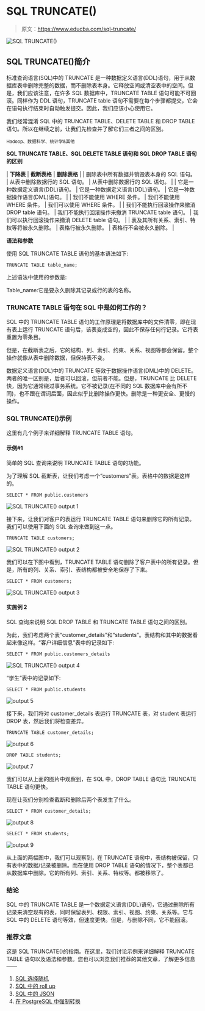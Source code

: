 # SQL TRUNCATE()

> 原文：<https://www.educba.com/sql-truncate/>

![SQL TRUNCATE()](img/f5904dbf081e050eb23711669c1eb25e.png)



## SQL TRUNCATE()简介

标准查询语言(SQL)中的 TRUNCATE 是一种数据定义语言(DDL)语句，用于从数据库表中删除完整的数据，而不删除表本身。它释放空间或清空表中的空间。但是，我们应该注意，在许多 SQL 数据库中，TRUNCATE TABLE 语句可能不可回滚。同样作为 DDL 语句，TRUNCATE table 语句不需要在每个步骤都提交，它会在语句执行结束时自动触发提交。因此，我们应该小心使用它。

我们经常混淆 SQL 中的 TRUNCATE TABLE、DELETE TABLE 和 DROP TABLE 语句。所以在继续之前，让我们先检查并了解它们三者之间的区别。

<small>Hadoop、数据科学、统计学&其他</small>

**SQL TRUNCATE TABLE、SQL DELETE TABLE 语句和 SQL DROP TABLE 语句的区别**

| **下降表** | **截断表格** | **删除表格** |
| 删除表中所有数据并销毁表本身的 SQL 语句。 | 从表中删除数据行的 SQL 语句。 | 从表中删除数据行的 SQL 语句。 |
| 它是一种数据定义语言(DDL)语句。 | 它是一种数据定义语言(DDL)语句。 | 它是一种数据操作语言(DML)语句。 |
| 我们不能使用 WHERE 条件。 | 我们不能使用 WHERE 条件。 | 我们可以使用 WHERE 条件。 |
| 我们不能执行回滚操作来撤消 DROP table 语句。 | 我们不能执行回滚操作来撤消 TRUNCATE table 语句。 | 我们可以执行回滚操作来撤消 DELETE table 语句。 |
| 表及其所有关系、索引、特权等将被永久删除。 | 表格行被永久删除。 | 表格行不会被永久删除。 |

**语法和参数**

使用 SQL TRUNCATE TABLE 语句的基本语法如下:

`TRUNCATE TABLE table_name;`

上述语法中使用的参数是:

Table_name:它是要永久删除其记录或行的表的名称。

### TRUNCATE TABLE 语句在 SQL 中是如何工作的？

SQL 中的 TRUNCATE TABLE 语句的工作原理是将数据库中的文件清零，即在现有表上运行 TRUNCATE 语句后，该表变成空的，因此不保存任何行记录。它将表重置为零条目。

但是，在截断表之后，它的结构、列、索引、约束、关系、视图等都会保留。整个操作就像从表中删除数据，但保持表不变。

数据定义语言(DDL)中的 TRUNCATE 等效于数据操作语言(DML)中的 DELETE。两者的唯一区别是，后者可以回滚，但前者不能。但是，TRUNCATE 比 DELETE 快，因为它通常绕过事务系统。它不被记录(在不同的 SQL 数据库中会有所不同)，也不跟在谓词后面，因此似乎比删除操作更快。删除是一种更安全、更慢的操作。

### SQL TRUNCATE()示例

这里有几个例子来详细解释 TRUNCATE TABLE 语句。

#### 示例#1

简单的 SQL 查询来说明 TRUNCATE TABLE 语句的功能。

为了理解 SQL 截断表，让我们考虑一个“customers”表。表格中的数据是这样的。

`SELECT * FROM public.customers`

![SQL TRUNCATE() output 1](img/369ef058cbcb785d73426295e8773100.png)



接下来，让我们对客户的表运行 TRUNCATE TABLE 语句来删除它的所有记录。我们可以使用下面的 SQL 查询来做到这一点。

`TRUNCATE TABLE customers;`

![SQL TRUNCATE() output 2](img/60d9490b887550cd4d892627b93e7167.png)



我们可以在下图中看到，TRUNCATE TABLE 语句删除了客户表中的所有记录。但是，所有的列、关系、索引、表结构都被安全地保存了下来。

`SELECT * FROM customers;`

![SQL TRUNCATE() output 3](img/6e99c5e4f9b3e8564244600728a36748.png)



#### 实施例 2

SQL 查询来说明 SQL DROP TABLE 和 TRUNCATE TABLE 语句之间的区别。

为此，我们考虑两个表“customer_details”和“students”。表结构和其中的数据看起来像这样。“客户详细信息”表中的记录如下:

`SELECT * FROM public.customers_details`

![SQL TRUNCATE() output 4](img/61ea435b9427ecdf06825f7b57383511.png)



“学生”表中的记录如下:

`SELECT * FROM public.students`

![output 5](img/589d7ca736f40fa26a690eba02d1ad7d.png)



接下来，我们将对 customer_details 表运行 TRUNCATE 表，对 student 表运行 DROP 表，然后我们将检查差异。

`TRUNCATE TABLE customer_details;`

![output 6](img/d5668746697473e777320eca2f0f234b.png)



`DROP TABLE students;`

![output 7](img/9807340891359cd53631a060543f75d3.png)



我们可以从上面的图片中观察到，在 SQL 中，DROP TABLE 语句比 TRUNCATE TABLE 语句更快。

现在让我们分别检查截断和删除后两个表发生了什么。

`SELECT * FROM customer_details;`

![output 8](img/5ed61f7b6f662ab136f2efd7012dc7e8.png)



`SELECT * FROM students;`

![output 9](img/6fa21b434781ac3b42437ab6dd6605cb.png)



从上面的两幅图中，我们可以观察到，在 TRUNCATE 语句中，表结构被保留，只有表中的数据/记录被删除。而在使用 DROP TABLE 语句的情况下，整个表都已从数据库中删除。它的所有列、索引、关系、特权等。都被移除了。

### 结论

SQL 中的 TRUNCATE TABLE 是一个数据定义语言(DDL)语句，它通过删除所有记录来清空现有的表，同时保留表列、权限、索引、视图、约束、关系等。它与 SQL 中的 DELETE 语句等效，但速度更快。但是，与删除不同，它不能回滚。

### 推荐文章

这是 SQL TRUNCATE()的指南。在这里，我们讨论示例来详细解释 TRUNCATE TABLE 语句以及语法和参数。您也可以浏览我们推荐的其他文章，了解更多信息——

1.  [SQL 选择随机](https://www.educba.com/sql-select-random/)
2.  [SQL 中的 roll up](https://www.educba.com/rollup-in-sql/)
3.  [SQL 中的 JSON](https://www.educba.com/json-in-sql/)
4.  [在 PostgreSQL 中强制转换](https://www.educba.com/cast-in-postgresql/)





